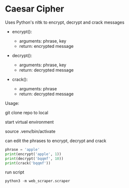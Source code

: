 # Caesar Cipher

Uses Python's nltk to encrypt, decrypt and crack messages

- encrypt():
    - arguments: phrase, key
    - return: encrypted message

- decrypt():
    - arguments: phrase, key
    - return: decrypted message

- crack():
    - arguments: phrase
    - return: decrypted message

Usage:

git clone repo to local

start virtual environment

source .venv/bin/activate

can edit the phrases to encrypt, decrypt and crack
```python
phrase = 'apple'
print(encrypt('apple', 1))
print(decrypt('bqqmf', 10))
print(crack('bqqmf'))
```

run script

```python
python3 -m web_scraper.scraper
```

